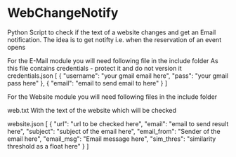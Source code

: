 # WebChangeNotify
Python Script to check if the text of a website changes and get an Email notification. The idea is to get notifty i.e. when the reservation of an event opens

For the E-Mail module you will need following file in the include folder
As this file contains credentials - protect it and do not version it
credentials.json
[
	{
		"username": "your gmail email here",
		"pass": "your gmail pass here"
	},
	{
		"email": "email to send email to here"
	}
]

For the Website module you will need following files in the include folder

web.txt
With the text of the website which will be checked

website.json
[
	{
        "url": "url to be checked here",
        "email": "email to send result here",
        "subject": "subject of the email here",
        "email_from": "Sender of the email here",
        "email_msg": "Email message here",
        "sim_thres": "similarity threshold as a float here"
	}
]